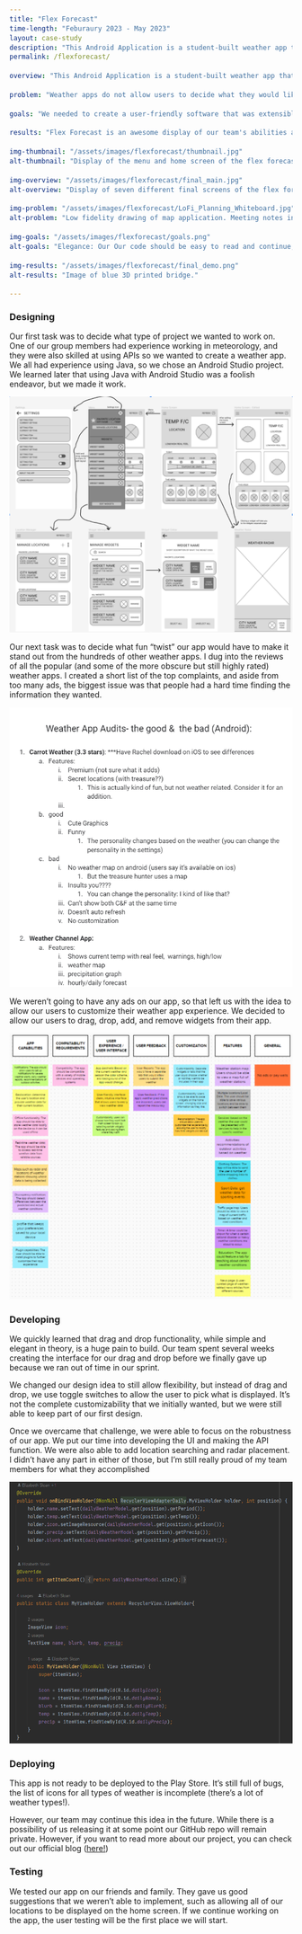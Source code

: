 ```yaml
---
title: "Flex Forecast"
time-length: "Feburaury 2023 - May 2023"
layout: case-study
description: "This Android Application is a student-built weather app that allows the user to decide what is shown on their home screen. This application was produced in an agile group environment, over 3 sprints."
permalink: /flexforecast/

overview: "This Android Application is a student-built weather app that allows the user to decide what is shown on their home screen. This application was produced in an agile group environment, over 3 sprints. I was the Scrum Master, UX/UI Designer, and Git Expert and worked alongside 3 other Java developers. As a group we decided the project specs, and from there, we created the application over the course of 14 weeks."

problem: "Weather apps do not allow users to decide what they would like to see on their weather screen. We wanted to allow the user to have full control over the information that is displayed in their app."

goals: "We needed to create a user-friendly software that was extensible and focused on letting users have control over what information is displayed on their weather application."

results: "Flex Forecast is an awesome display of our team's abilities as developers. We have included an API that takes national weather data and displays it to our users. We are able to show different types of data, depending on what the user wants through the app's settings. The UI is welcoming, friendly, and easy to use."

img-thumbnail: "/assets/images/flexforecast/thumbnail.jpg"
alt-thumbnail: "Display of the menu and home screen of the flex forecast app."

img-overview: "/assets/images/flexforecast/final_main.jpg"
alt-overview: "Display of seven different final screens of the flex forecast final product."

img-problem: "/assets/images/flexforecast/LoFi_Planning_Whiteboard.jpg"
alt-problem: "Low fidelity drawing of map application. Meeting notes including an avocado icon with the quote 'chaos until it works'."

img-goals: "/assets/images/flexforecast/goals.png"
alt-goals: "Elegance: Our Our code should be easy to read and continue, no matter who the programmer is. Extensibility: Our program should be extensible to meet user’s needs as they grow. Iteration:Each step needs to improve the last, and move us closer to our goal for this project. UX/UI Design: The end user needs to be able to easily achieve their goals without any guidance from the program."

img-results: "/assets/images/flexforecast/final_demo.png"
alt-results: "Image of blue 3D printed bridge."

---
```

### Designing

Our first task was to decide what type of project we wanted to work on. One of our group members had experience working in meteorology, and they were also skilled at using APIs so we wanted to create a weather app. We all had experience using Java, so we chose an Android Studio project. We learned later that using Java with Android Studio was a foolish endeavor, but we made it work.

<img src="/assets/images/flexforecast/LoFi_Planning.png"
     alt="Image of welcome screen of the map application. It looks really good. Trust me." />

Our next task was to decide what fun “twist” our app would have to make it stand out from the hundreds of other weather apps. I dug into the reviews of all the popular (and some of the more obscure but still highly rated) weather apps. I created a short list of the top complaints, and aside from too many ads, the biggest issue was that people had a hard time finding the information they wanted.

<img src="/assets/images/flexforecast/research.png"
     alt="Image of the 3D preview." />

We weren’t going to have any ads on our app, so that left us with the idea to allow our users to customize their weather app experience. We decided to allow our users to drag, drop, add, and remove widgets from their app.

<img src="/assets/images/flexforecast/sticky_notes.png"
     alt="Image of the 3D preview." />

### Developing

We quickly learned that drag and drop functionality, while simple and elegant in theory, is a huge pain to build. Our team spent several weeks creating the interface for our drag and drop before we finally gave up because we ran out of time in our sprint. 

We changed our design idea to still allow flexibility, but instead of drag and drop, we use toggle switches to allow the user to pick what is displayed. It’s not the complete customizability that we initially wanted, but we were still able to keep part of our first design. 

Once we overcame that challenge, we were able to focus on the robustness of our app. We put our time into developing the UI and making the API function. We were also able to add location searching and radar placement. I didn’t have any part in either of those, but I’m still really proud of my team members for what they accomplished


<img src="/assets/images/flexforecast/code_snippit.png"
     alt="Image of the most elegant code you can imagine." />

### Deploying

This app is not ready to be deployed to the Play Store. It’s still full of bugs, the list of icons for all types of weather is incomplete (there’s a lot of weather types!).

However, our team may continue this idea in the future. While there is a possibility of us releasing it at some point our GitHub repo will remain private. However, if you want to read more about our project, you can check out our official blog ([here!](https://sites.google.com/augustana.edu/computersciencesi/blog))

### Testing

We tested our app on our friends and family. They gave us good suggestions that we weren’t able to implement, such as allowing all of our locations to be displayed on the home screen. If we continue working on the app, the user testing will be the first place we will start.